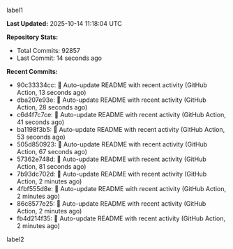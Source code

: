 
label1 
<!-- ACTIVITY_START -->
**Last Updated:** 2025-10-14 11:18:04 UTC

**Repository Stats:**
- Total Commits: 92857
- Last Commit: 14 seconds ago

**Recent Commits:**
- 90c33334cc: 🤖 Auto-update README with recent activity (GitHub Action, 13 seconds ago)
- dba207e93e: 🤖 Auto-update README with recent activity (GitHub Action, 28 seconds ago)
- c6d4f7c7ce: 🤖 Auto-update README with recent activity (GitHub Action, 41 seconds ago)
- ba1198f3b5: 🤖 Auto-update README with recent activity (GitHub Action, 53 seconds ago)
- 505d850923: 🤖 Auto-update README with recent activity (GitHub Action, 67 seconds ago)
- 57362e748d: 🤖 Auto-update README with recent activity (GitHub Action, 81 seconds ago)
- 7b93dc702d: 🤖 Auto-update README with recent activity (GitHub Action, 2 minutes ago)
- 4fbf555d8e: 🤖 Auto-update README with recent activity (GitHub Action, 2 minutes ago)
- 86c8577e25: 🤖 Auto-update README with recent activity (GitHub Action, 2 minutes ago)
- fb4d214f35: 🤖 Auto-update README with recent activity (GitHub Action, 2 minutes ago)
<!-- ACTIVITY_END -->

label2
